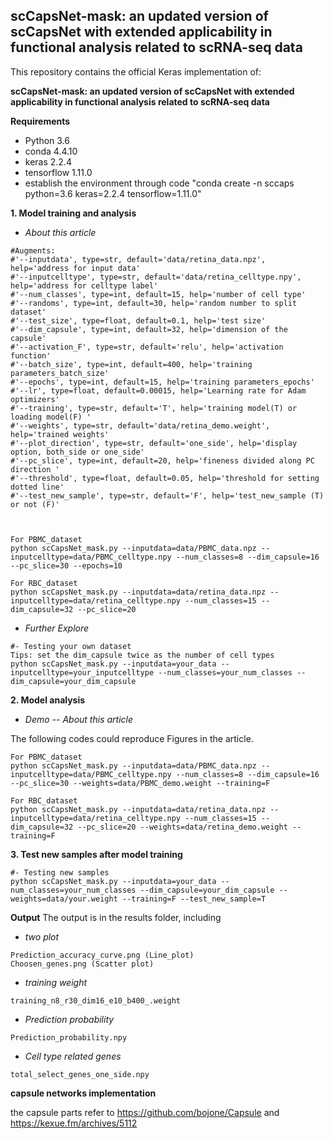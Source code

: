 ## scCapsNet-mask: an updated version of scCapsNet with extended applicability in functional analysis related to scRNA-seq data

This repository contains the official Keras implementation of:

**scCapsNet-mask: an updated version of scCapsNet with extended applicability in functional analysis related to scRNA-seq data**

**Requirements**
- Python 3.6
- conda 4.4.10
- keras 2.2.4
- tensorflow 1.11.0
- establish the environment through code "conda create -n sccaps python=3.6 keras=2.2.4 tensorflow=1.11.0"

**1. Model training and analysis**

- *About this article*
```
#Augments:
#'--inputdata', type=str, default='data/retina_data.npz', help='address for input data'
#'--inputcelltype', type=str, default='data/retina_celltype.npy', help='address for celltype label'
#'--num_classes', type=int, default=15, help='number of cell type'
#'--randoms', type=int, default=30, help='random number to split dataset'
#'--test_size', type=float, default=0.1, help='test size'
#'--dim_capsule', type=int, default=32, help='dimension of the capsule'
#'--activation_F', type=str, default='relu', help='activation function'
#'--batch_size', type=int, default=400, help='training parameters_batch_size'
#'--epochs', type=int, default=15, help='training parameters_epochs'
#'--lr', type=float, default=0.00015, help='Learning rate for Adam optimizers'
#'--training', type=str, default='T', help='training model(T) or loading model(F) '
#'--weights', type=str, default='data/retina_demo.weight', help='trained weights'
#'--plot_direction', type=str, default='one_side', help='display option, both_side or one_side'
#'--pc_slice', type=int, default=20, help='fineness divided along PC direction '
#'--threshold', type=float, default=0.05, help='threshold for setting dotted line'
#'--test_new_sample', type=str, default='F', help='test_new_sample (T) or not (F)'



For PBMC_dataset
python scCapsNet_mask.py --inputdata=data/PBMC_data.npz --inputcelltype=data/PBMC_celltype.npy --num_classes=8 --dim_capsule=16 --pc_slice=30 --epochs=10

For RBC_dataset
python scCapsNet_mask.py --inputdata=data/retina_data.npz --inputcelltype=data/retina_celltype.npy --num_classes=15 --dim_capsule=32 --pc_slice=20

```

- *Further Explore*
```
#- Testing your own dataset
Tips: set the dim_capsule twice as the number of cell types
python scCapsNet_mask.py --inputdata=your_data --inputcelltype=your_inputcelltype --num_classes=your_num_classes --dim_capsule=your_dim_capsule
```

**2. Model analysis**

- *Demo -- About this article*

The following codes could reproduce Figures in the article.
```
For PBMC_dataset
python scCapsNet_mask.py --inputdata=data/PBMC_data.npz --inputcelltype=data/PBMC_celltype.npy --num_classes=8 --dim_capsule=16 --pc_slice=30 --weights=data/PBMC_demo.weight --training=F

For RBC_dataset
python scCapsNet_mask.py --inputdata=data/retina_data.npz --inputcelltype=data/retina_celltype.npy --num_classes=15 --dim_capsule=32 --pc_slice=20 --weights=data/retina_demo.weight --training=F
```

**3. Test new samples after model training**
```
#- Testing new samples
python scCapsNet_mask.py --inputdata=your_data --num_classes=your_num_classes --dim_capsule=your_dim_capsule --weights=data/your.weight --training=F --test_new_sample=T
```

**Output**
The output is in the results folder, including
- *two plot*
```
Prediction_accuracy_curve.png (Line_plot)
Choosen_genes.png (Scatter plot)
```

- *training weight*
```
training_n8_r30_dim16_e10_b400_.weight
```

- *Prediction probability*
```
Prediction_probability.npy
```

- *Cell type related genes*
```
total_select_genes_one_side.npy
```

**capsule networks implementation**

the capsule parts refer to https://github.com/bojone/Capsule and https://kexue.fm/archives/5112